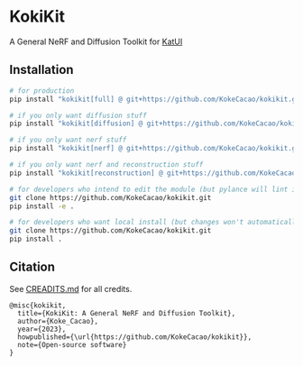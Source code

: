 # KokiKit
A General NeRF and Diffusion Toolkit for [KatUI](https://github.com/KokeCacao/KatUI)

## Installation
```bash
# for production
pip install "kokikit[full] @ git+https://github.com/KokeCacao/kokikit.git"

# if you only want diffusion stuff
pip install "kokikit[diffusion] @ git+https://github.com/KokeCacao/kokikit.git"

# if you only want nerf stuff
pip install "kokikit[nerf] @ git+https://github.com/KokeCacao/kokikit.git"

# if you only want nerf and reconstruction stuff
pip install "kokikit[reconstruction] @ git+https://github.com/KokeCacao/kokikit.git"

# for developers who intend to edit the module (but pylance will lint incorrectly)
git clone https://github.com/KokeCacao/kokikit.git
pip install -e .

# for developers who want local install (but changes won't automatically reflected)
git clone https://github.com/KokeCacao/kokikit.git
pip install .
```

## Citation

See [CREADITS.md](CREDITS.md) for all credits.

```
@misc{kokikit,
  title={KokiKit: A General NeRF and Diffusion Toolkit},
  author={Koke_Cacao},
  year={2023},
  howpublished={\url{https://github.com/KokeCacao/kokikit}},
  note={Open-source software}
}
```
